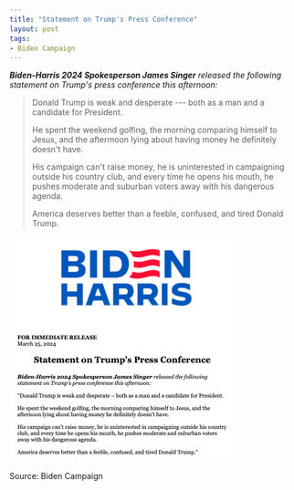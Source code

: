 ```yaml
---
title: "Statement on Trump's Press Conference"
layout: post
tags:
- Biden Campaign
---
```


***Biden-Harris 2024 Spokesperson James Singer** released the following statement on Trump's press conference this afternoon:*

> Donald Trump is weak and desperate --- both as a man and a candidate for President.
>
> He spent the weekend golfing, the morning comparing himself to Jesus, and the aftermoon lying about having money he definitely doesn't have.
>
> His campaign can't raise money, he is uninterested in campaigning outside his country club, and every time he opens his mouth, he pushes moderate and suburban voters away with his dangerous agenda.
>
> America deserves better than a feeble, confused, and tired Donald Trump.

![Statement on Trump's Press Conference](/assets/2024-03-25-biden-harris.png "Statement on Trump's Press Conference")

Source: Biden Campaign
